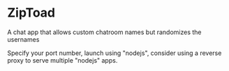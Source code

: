 # ZipToad

A chat app that allows custom chatroom names but randomizes the usernames

Specify your port number, launch using "nodejs", consider using a reverse proxy to serve multiple "nodejs" apps.
